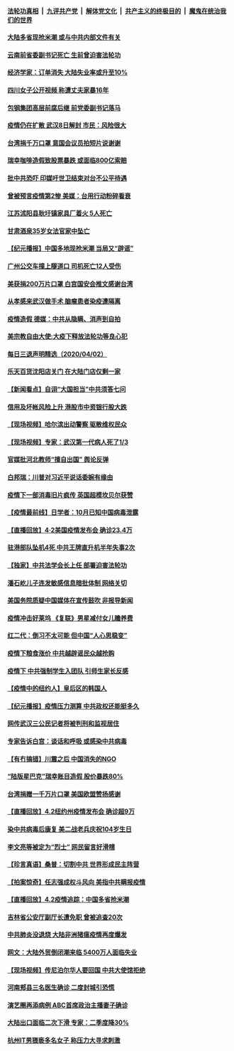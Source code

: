 

####  [法轮功真相](../../../../basic/blob/master/README.md?t=04031801) &nbsp;|&nbsp; [九评共产党](../../../../9ping.md/blob/master/README.md?t=04031801) &nbsp;|&nbsp; [解体党文化](../../../../jtdwh.md/blob/master/README.md?t=04031801)  &nbsp;|&nbsp; [共产主义的终极目的](../../../../gczydzjmd.md/blob/master/README.md?t=04031801) &nbsp;|&nbsp; [魔鬼在统治我们的世界](../../../../mgztzwmdsj.md/blob/master/README.md?t=04031801) 

#### [大陆多省现抢米潮 或与中共内部文件有关](../pages/nsc413/n12000400.md?t=04031801) 

#### [云南前省委副书记死亡 生前曾迫害法轮功](../pages/nsc413/n12000141.md?t=04031801) 


#### [经济学家：订单消失 大陆失业率或升至10%](../pages/nsc413/n11999833.md?t=04031801) 

#### [四川女子公开视频 称遭丈夫家暴16年](../pages/nsc413/n12000286.md?t=04031801) 

#### [包钢集团高层前腐后继 前党委副书记落马](../pages/nsc413/n11999986.md?t=04031801) 

#### [疫情仍在扩散 武汉8日解封 市民：风险很大](../pages/nsc413/n12000147.md?t=04031801) 

#### [台湾捐千万口罩 意国会议员拍短片说谢谢](../pages/nsc413/n11999740.md?t=04031801) 

#### [瑞幸咖啡造假致股票暴跌 或面临800亿索赔](../pages/nsc413/n11999432.md?t=04031801) 

#### [批中共恐吓 印媒吁世卫结束对台不公平待遇](../pages/nsc413/n11999786.md?t=04031801) 

#### [曾被预言疫情第2惨 美媒：台用行动粉碎看衰](../pages/nsc413/n11999745.md?t=04031801) 

#### [江苏沭阳县耿圩镇家具厂着火 5人死亡](../pages/nsc413/n11999798.md?t=04031801) 

#### [甘肃酒泉35岁女法官家中坠亡](../pages/nsc413/n12000015.md?t=04031801) 

#### [【纪元播报】中国多地现抢米潮 当局又“辟谣”](../pages/nsc413/n11999554.md?t=04031801) 

#### [广州公交车撞上隧道口 司机死亡12人受伤](../pages/nsc413/n11998039.md?t=04031801) 

#### [美获捐200万片口罩 白宫国安会推文感谢台湾](../pages/nsc413/n11999642.md?t=04031801) 

#### [从孝感来武汉做手术 脑瘤患者染疫遭隔离](../pages/nsc413/n11999196.md?t=04031801) 

#### [疫情造假 德媒：中共从隐瞒、消声到自拍](../pages/nsc413/n11999606.md?t=04031801) 

#### [美宗教自由大使:大疫下释放法轮功等良心犯](../pages/nsc413/n11999415.md?t=04031801) 

#### [每日三退声明精选（2020/04/02）](../pages/nsc413/n11999557.md?t=04031801) 

#### [乐天百货沈阳店关门 在大陆门店仅剩一家](../pages/nsc413/n11999033.md?t=04031801) 

#### [【新闻看点】自诩“大国担当”中共须答七问](../pages/nsc413/n11998786.md?t=04031801) 

#### [信用及坏帐风险上升 港股市中资银行股大跌](../pages/nsc413/n11999146.md?t=04031801) 

#### [【现场视频】哈尔滨出动警察 驱散维权民众](../pages/nsc413/n11999378.md?t=04031801) 

#### [【现场视频】专家：武汉第一代病人死了1/3](../pages/nsc413/n11999329.md?t=04031801) 

#### [官媒批河北教师“擅自出国” 舆论反弹](../pages/nsc413/n11999017.md?t=04031801) 

#### [白邦瑞：川普对习近平说话委婉有缘由](../pages/nsc413/n11998520.md?t=04031801) 

#### [疫情下一部消毒旧片疯传 英国超模坎贝尔获赞](../pages/nsc413/n11998678.md?t=04031801) 

#### [【疫情最前线】日学者：10月已知中国病毒泄露](../pages/nsc413/n11998838.md?t=04031801) 

#### [【直播回放】4·2美国疫情发布会 确诊23.4万](../pages/nsc413/n11999031.md?t=04031801) 

#### [驻港部队坠机4死 中共王牌直升机半年失事2次](../pages/nsc413/n11999002.md?t=04031801) 

#### [【独家】中共法学会长上任 部署迫害法轮功](../pages/nsc413/n11993523.md?t=04031801) 

#### [潘石屹儿子连发敏感信息暗批体制 网络关切](../pages/nsc413/n11999063.md?t=04031801) 

#### [美国务院质疑中国媒体在宣传鼓吹 非报导新闻](../pages/nsc413/n11999040.md?t=04031801) 

#### [疫情冲击好莱坞 《复联》男星减付女儿赡养费](../pages/nsc413/n11998741.md?t=04031801) 

#### [红二代：倒习不太可能 但中国“人心思稳变”](../pages/nsc413/n11998454.md?t=04031801) 

#### [疫情下粮食涨价 中共越辟谣民众越抢购](../pages/nsc413/n11998726.md?t=04031801) 

#### [疫情下 中共强制学生入团队 引师生家长反感](../pages/nsc413/n11997863.md?t=04031801) 

#### [【疫情中的纽约人】皇后区的韩国人](../pages/nsc413/n11998706.md?t=04031801) 

#### [【纪元播报】疫情压力测算 中共政权还能挺多久](../pages/nsc413/n11998644.md?t=04031801) 

#### [网传武汉三公民记者将被判刑和监视居住](../pages/nsc413/n11998507.md?t=04031801) 

#### [专家告诉白宫：谈话和呼吸 或感染中共病毒](../pages/nsc413/n11998669.md?t=04031801) 

#### [【有冇搞错】川震之后 中国消失的NGO](../pages/nsc413/n11998575.md?t=04031801) 

#### [“陆版星巴克”瑞幸账目造假 股价暴跌80%](../pages/nsc413/n11998502.md?t=04031801) 

#### [台湾捐赠一千万片口罩 美国欧盟赞扬感谢](../pages/nsc413/n11997005.md?t=04031801) 

#### [【直播回放】4.2纽约州疫情发布会 确诊超9万](../pages/nsc413/n11998249.md?t=04031801) 


#### [染中共病毒后康复 美二战老兵庆祝104岁生日](../pages/nsc413/n11997956.md?t=04031801) 

#### [李文亮等被定为“烈士” 网民留言好滑稽](../pages/nsc413/n11997865.md?t=04031801) 

#### [【珍言真语】桑普：切割中共 世界形成民主阵营](../pages/nsc413/n11998088.md?t=04031801) 

#### [【拍案惊奇】任志强成权斗风向 美指中共瞒报疫情](../pages/nsc413/n11997013.md?t=04031801) 

#### [【直播回放】4.2疫情追踪：中国多省抢米潮](../pages/nsc413/n11997987.md?t=04031801) 

#### [吉林省公安厅副厅长遭免职 曾被追查20次](../pages/nsc413/n11997944.md?t=04031801) 

#### [中共肺炎没退烧 大陆非洲猪瘟疫情再度爆发](../pages/nsc413/n11997882.md?t=04031801) 

#### [网文：大陆外贸倒闭潮来临 5400万人面临失业](../pages/nsc413/n11997523.md?t=04031801) 

#### [【现场视频】传尼泊尔华人要回国 中共大使馆拒绝](../pages/nsc413/n11997651.md?t=04031801) 

#### [河南郏县三名医生确诊 二度封城引恐慌](../pages/nsc413/n11997009.md?t=04031801) 

#### [演艺圈再添病例 ABC首席政治主播妻子确诊](../pages/nsc413/n11997713.md?t=04031801) 

#### [大陆出口面临二次下滑 专家：二季度降30%](../pages/nsc413/n11997019.md?t=04031801) 

#### [杭州IT男猥亵多名女子 称压力大寻求刺激](../pages/nsc413/n11997539.md?t=04031801) 


